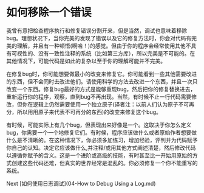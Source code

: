 # 如何移除一个错误

我曾有意把检查程序执行和修复错误分割开来，但是当然，调试也意味着移除bug。理想状况下，当你完美的发现了错误以及它的修复方法时，你会对代码有完美的理解，并且有一种顿悟(啊哈！)的感觉。但由于你的程序会经常使用其他不具有可视性的、没有一致性注释的系统（比如第三方库），所以完美是不可能的。在其他情况下，可能代码是如此的复杂以至于你的理解可能并不完美。

在修复bug时，你可能想要做最小的改变来修复它。你可能看到一些其他需要改进的东西，但不会同时去改进他们。请使用科学的方法去改进一个东西，并且一次只改变一个东西。修复bug最好的方式是能够重现bug，然后把你的修复替换进去，重新运行你的程序，观察，直到bug不再出现。当然，有时候不止一行代码需要修改，但你在逻辑上仍然需要使用一个独立原子(译者注：以前人们认为原子不可再分，所以用用原子来代表不可再分的东西)的改变来修复这个bug。

有时候，可能实际上有几个bug，但表现出来好像是一个。这取决于你怎么定义bug，你需要一个一个地修复它们。有时候，程序应该做什么或者原始作者想要做什么是不清晰的。在这种情况下，你必须多加练习，增加经验，评判并为代码赋予你自己的认知。决定它应该做什么,并注释/或用其他方式阐述清楚，然后修改代码以遵循你赋予的含义。这是一个进阶或高级的技能，有时甚至比一开始用原始的方式创建这些代码还难，但真实的世界经常是混乱的。你必须修复一个你不能重写的系统。

Next [如何使用日志调试](04-How to Debug Using a Log.md)
